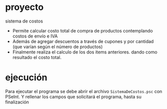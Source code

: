 ﻿# proyecto

sistema de costos

- Permite calcular costo total de compra de productos contemplando costos de envío e IVA
- Además de agregar descuentos a través de cupones y por cantidad (que varían según el número de productos)
- Finalmente realiza el calculo de los dos items anteriores. dando como resultado el costo total.


# ejecución

Para ejecutar el programa se debe abrir el archivo `SistemaDeCostos.psc` con PSeInt.
Y rellenar los campos que solicitará el programa, hasta su finalización

